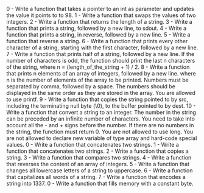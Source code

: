 0 - Write a function that takes a pointer to an int as parameter and updates the value it points to to 98.
1 - Write a function that swaps the values of two integers.
2 - Write a function that returns the length of a string.
3 - Write a function that prints a string, followed by a new line, to sdout.
4 - Write a function that prints a string, in reverse, followed by a new line.
5 - Write a function that reverse a string.
6 - Write a function that prints every other character of a string, starting with the first character, followed by a new line.
7 - Write a function that prints half of a string, followed by a new line. If the number of characters is odd, the function should print the last n characters of the string, where n = (length_of_the_string + 1) / 2.
8 - Write a function that prints n elements of an array of integers, followed by a new line. where n is the number of elements of the array to be printed. Numbers must be separated by comma, followed by a space. The numbers should be displayed in the same order as they are stored in the array. You are allowed to use printf.
9 - Write a function that copies the string pointed to by src, including the terminating null byte (\0), to the buffer pointed to by dest.
10 - Write a function that convert a string to an integer. The number in the string can be preceded by an infinite number of characters. You need to take into account all the - and + signs before the number. If there are no numbers in the string, the function must return 0. You are not allowed to use long. You are not allowed to declare new variable of type array and hard-code special values.
0 - Write a function that concatenates two strings.
1 - Write a function that concatenates two strings.
2 - Write a function that copies a string.
3 - Write a function that compares two strings.
4 - Write a function that reverses the content of an array of integers.
5 - Write a function that changes all lowercase letters of a string to uppercase.
6 - Write a function that capitalizes all words of a string.
7 - Write a function that encodes a string into 1337.
0 - Write a function that fills memory with a constant byte.
